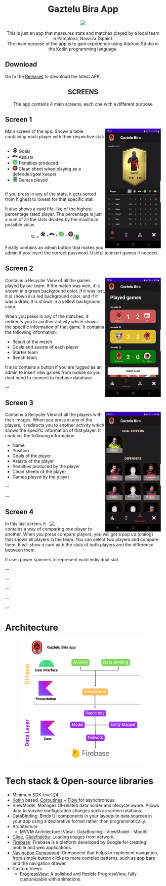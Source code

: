 <h1 align="center">Gaztelu Bira App</h1>

<p align="center">
  <a href="https://www.github.com/sgaleraalq"><img src="https://img.shields.io/badge/github-%23121011.svg?style=for-the-badge&logo=github&logoColor=white"/></a> 
</p>
<p align="center">This is just an app that measures stats and matches played by a local team in Pamplona, Navarra (Spain).<br>
The main purpose of the app is to gain experience using Android Studio in the Kotlin programming language.</p>

## Download
Go to the [Releases](https://github.com/sgaleraalq/GazteluBira/releases) to download the latest APK.

<h2 align="center"><b>SCREENS</b></h2>

<p align="center">The app contains 4 main screens, each one with a different purpose</p>

## Screen 1

<img src="/assets/gaztelu_screen_1.gif" align="right" width="180">

Main screen of the app. Shows a table containing each player with their respective stat:

<div style="overflow: auto;">
  <ul style="float: left; margin-right: 20px;">
    <li><img src="/assets/ic_football_ball.svg" alt="Goals" style="width: 16px; height: 16px;"> Goals</li>
    <li><img src="/assets/ic_football_shoe.svg" alt="Assists" style="width: 16px; height: 16px;"> Assists</li>
    <li><img src="/assets/ic_penalty.svg" alt="Penalties" style="width: 16px; height: 16px;"> Penalties produced</li>
    <li><img src="/assets/ic_clean_sheet.svg" alt="Clean sheet" style="width: 16px; height: 16px;"> Clean sheet when playing as a defender/goal keeper</li>
    <li><img src="/assets/ic_color_football_field.svg" alt="Games played" style="width: 16px; height: 16px;"> Games played</li>
  </ul>
</div>


If you press in any of the stats, it gets sorted from highest to lowest for that specific stat.

It also shows a card fifa-like of the highest percentage rated player. The percentage is just a sum of all the stats divided by the maximum possible value.

<p align="center">% = <sup><img src="/assets/ic_football_ball.svg" alt="Goals" style="width: 16px; height: 16px;"> + <img src="/assets/ic_football_shoe.svg" alt="Assists" style="width: 16px; height: 16px;"> + <img src="/assets/ic_penalty.svg" alt="Penalty" style="width: 16px; height: 16px;"> + <img src="/assets/ic_clean_sheet.svg" alt="Clean sheet" style="width: 16px; height: 16px;"></sup>/<sub><img src="/assets/ic_color_football_field.svg" alt="Games played" style="width: 16px; height: 16px;"></sub></p>

Finally contains an admin button that makes you admin if you insert the correct password. Useful to insert games if needed.


## Screen 2

<img src="/assets/gaztelu_screen_2.gif" align="right" width="180">

Contains a Recycler View of all the games played by our team. If the match was won, it is shown in a green background color, if it was lost, it is shown in a red background color, and if it was a draw, it is shown in a yellow background color.

When you press in any of the matches, it redirects you to another activity which shows the specific information of that game. It contains the following information:

  - Result of the match
  - Goals and assists of each player
  - Starter team
  - Bench team


It also contains a button if you are logged as an admin to insert new games from mobile so you dont need to connect to firebase database.

--


## Screen 3

<img src="/assets/gaztelu_prev_to_last_screen.gif" align="right" width="180">

Contains a Recycler View of all the players with their images. When you press in any of the players, it redirects you to another activity which shows the specific information of that player. It contains the following information:
  
  - Name
  - Position
  - Goals of the player
  - Assists of the player
  - Penalties produced by the player
  - Clean sheets of the player
  - Games played by the player

--

--



## Screen 4

<img src="/assets/gaztelu_last_screen.gif" align="right" width="180">

In this last screen, it contains a way of comparing one player to another. When you press compare players, you will get a pop up (dialog) that shows all players in the team. You can select two players and compare them. It will show a card with the stats of both players and the difference between them.

It uses power spinners to represent each individual stat.

--

--

--

--

--

# Architecture
<p align="center">
    <img src="/assets/app_architecture.png">
</p>

# Tech stack & Open-source libraries
- Minimum SDK level 24
- [Kotlin](https://kotlinlang.org/) based, [Coroutines](https://github.com/Kotlin/kotlinx.coroutines) + [Flow](https://kotlin.github.io/kotlinx.coroutines/kotlinx-coroutines-core/kotlinx.coroutines.flow/) for asynchronous.
- ViewModel: Manages UI-related data holder and lifecycle aware. Allows data to survive configuration changes such as screen rotations.
- DataBinding: Binds UI components in your layouts to data sources in your app using a declarative format rather than programmatically.
- Architecture
  - MVVM Architecture (View - DataBinding - ViewModel - Model)
- [Glide](https://github.com/bumptech/glide), [GlidePalette](https://github.com/florent37/GlidePalette): Loading images from network.
- [Firebase](https://firebase.google.com/): Firebase is a platform developed by Google for creating mobile and web applications.
- [Navigation Component](https://developer.android.com/guide/navigation): Component that helps to implement navigation, from simple button clicks to more complex patterns, such as app bars and the navigation drawer.
- Custom Views
  - [ProgressView](https://github.com/skydoves/progressview): A polished and flexible ProgressView, fully customizable with animations.
